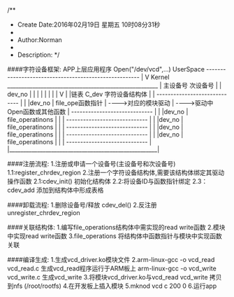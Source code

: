/**
* Create Date:2016年02月19日 星期五 10时08分31秒
* 
* Author:Norman
* 
* Description: 
*/

####字符设备框架:
    APP上层应用程序 Open("/dev/vcd",...)          UserSpace
    ------------------------------------------------------
                          |
                          V
                        Kernel
    ______________________________________________________
    |          主设备号    次设备号                        |
    |          dev_no                                     |
    |            |                                        |
    |            |                                        |
    |            V                                        |
    |链表    C_dev 字符设备结构体                          |
    |    -----------------------------                    |
    |    |dev_no  | file_ope函数指针 | ---->对应的模块驱动 | ---->驱动中Open函数或其他函数
    |    -----------------------------                    |
    |    |dev_no  | file_operatinons |                    |
    |    -----------------------------                    |
    |    |dev_no  | file_operatinons |                    |
    |    -----------------------------                    |
    |    |dev_no  | file_operatinons |                    |
    |    -----------------------------                    |
    |    |dev_no  | file_operatinons |                    |
    |    -----------------------------                    |
    |_____________________________________________________|

####注册流程:
    1.注册或申请一个设备号(主设备号和次设备号)
        1.1:register_chrdev_region
    2.注册一个字符设备结构体,需要该结构体绑定其驱动操作函数
        2.1:cdev_init() 初始化结构体
        2.2:将设备ID与函数指针绑定
        2.3：cdev_add 添加到结构体中形成表格

####卸载流程:
    1.删除设备号/释放 cdev_del()
    2.反注册 unregister_chrdev_region


####关联结构体:
    1.编写file_operations结构体中需实现的read write函数
    2.模块中实现read write函数
    3.file_operations 将结构体中函数指针与模块中实现函数关联

####编译生成:
    1.生成vcd_driver.ko模块文件
    2.arm-linux-gcc -o vcd_read vcd_read.c 生成vcd_read程序运行于ARM板上
      arm-linux-gcc -o vcd_write vcd_write.c 生成vcd_write
    3.将模块vcd_driver.ko与vcd_read vcd_write 拷贝到nfs (/root/rootfs)
    4.在开发板上插入模块
    5.mknod vcd c 200 0
    6.运行app

